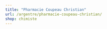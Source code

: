 ```yaml
---
title: "Pharmacie Coupeau Christian"
url: /argentre/pharmacie-coupeau-christian/
shop: chimiste
---
```

